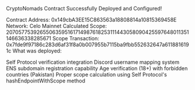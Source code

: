 CryptoNomads Contract Successfully Deployed and Configured!

Contract Address: 0x149cbA3EE15C863563a18808814a10815369458E
Network: Celo Mainnet
Calculated Scope: 20705775392655063595161714987618253111443058090425597648011351146636338285671
Scope Transaction: 0x7fde9f97186c283d6af31f8a0b007955b7115ba9fbb552632647a6118816191c
What was deployed:

Self Protocol verification integration
Discord username mapping system
ENS subdomain registration capability
Age verification (18+) with forbidden countries (Pakistan)
Proper scope calculation using Self Protocol's hashEndpointWithScope method
